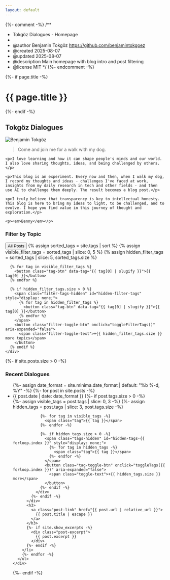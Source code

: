 ```yaml
---
layout: default
---
```

{%- comment -%}
/**
 * Tokgöz Dialogues - Homepage
 * 
 * @author Benjamin Tokgöz <https://github.com/benjamintokgoez>
 * @created 2025-08-07
 * @updated 2025-08-07
 * @description Main homepage with blog intro and post filtering
 * @license MIT
 */
{%- endcomment -%}

<div class="home">
  {%- if page.title -%}
    <h1 class="page-heading">{{ page.title }}</h1>
  {%- endif -%}

  <div class="intro-section">
    <div class="intro-header">
      <h2>Tokgöz Dialogues</h2>
      <div class="profile-image">
        <img src="https://github.com/benjamintokgoez.png" alt="Benjamin Tokgöz" class="profile-pic">
      </div>
    </div>
    <blockquote class="hero-quote">
      Come and join me for a walk with my dog.
    </blockquote>
    
    <p>I love learning and how it can shape people's minds and our world. I also love sharing thoughts, ideas, and being challenged by others. </p>

    <p>This blog is an experiment. Every now and then, when I walk my dog, I record my thoughts and ideas - challenges I've faced at work, insights from my daily research in tech and other fields - and then use AI to challenge them deeply. The result becomes a blog post.</p>

    <p>I truly believe that transparency is key to intellectual honesty. This blog is here to bring my ideas to light, to be challenged, and to evolve. I hope you find value in this journey of thought and exploration.</p>

    <p><em>Benny</em></p>

    
  </div>

  <!-- Tag Filter Section -->
  <div class="tag-filter-section">
    <h3>Filter by Topic</h3>
    <div id="tag-filter" class="tag-filter">
      <button class="tag-btn active" data-tag="all">All Posts</button>
      {% assign sorted_tags = site.tags | sort %}
      {% assign visible_filter_tags = sorted_tags | slice: 0, 5 %}
      {% assign hidden_filter_tags = sorted_tags | slice: 5, sorted_tags.size %}
      
      {% for tag in visible_filter_tags %}
        <button class="tag-btn" data-tag="{{ tag[0] | slugify }}">{{ tag[0] }}</button>
      {% endfor %}
      
      {% if hidden_filter_tags.size > 0 %}
        <span class="filter-tags-hidden" id="hidden-filter-tags" style="display: none;">
          {% for tag in hidden_filter_tags %}
            <button class="tag-btn" data-tag="{{ tag[0] | slugify }}">{{ tag[0] }}</button>
          {% endfor %}
        </span>
        <button class="filter-toggle-btn" onclick="toggleFilterTags()" aria-expanded="false">
          <span class="filter-toggle-text">+{{ hidden_filter_tags.size }} more topics</span>
        </button>
      {% endif %}
    </div>
  </div>

  {%- if site.posts.size > 0 -%}
    <div class="posts-section">
      <h3>Recent Dialogues</h3>
      <ul class="post-list" id="post-list">
        {%- assign date_format = site.minima.date_format | default: "%b %-d, %Y" -%}
        {%- for post in site.posts -%}
        <li class="post-item" data-tags="{% for tag in post.tags %}{{ tag | slugify }} {% endfor %}">
          <div class="post-meta">
            <span class="post-date">{{ post.date | date: date_format }}</span>
            {%- if post.tags.size > 0 -%}
              <div class="post-tags">
                {%- assign visible_tags = post.tags | slice: 0, 3 -%}
                {%- assign hidden_tags = post.tags | slice: 3, post.tags.size -%}
                
                {%- for tag in visible_tags -%}
                  <span class="tag">{{ tag }}</span>
                {%- endfor -%}
                
                {%- if hidden_tags.size > 0 -%}
                  <span class="tags-hidden" id="hidden-tags-{{ forloop.index }}" style="display: none;">
                    {%- for tag in hidden_tags -%}
                      <span class="tag">{{ tag }}</span>
                    {%- endfor -%}
                  </span>
                  <button class="tag-toggle-btn" onclick="toggleTags({{ forloop.index }})" aria-expanded="false">
                    <span class="toggle-text">+{{ hidden_tags.size }} more</span>
                  </button>
                {%- endif -%}
              </div>
            {%- endif -%}
          </div>
          <h3>
            <a class="post-link" href="{{ post.url | relative_url }}">
              {{ post.title | escape }}
            </a>
          </h3>
          {%- if site.show_excerpts -%}
            <div class="post-excerpt">
              {{ post.excerpt }}
            </div>
          {%- endif -%}
        </li>
        {%- endfor -%}
      </ul>
    </div>
  {%- endif -%}

</div>

<script>
// Tag filtering functionality
document.addEventListener('DOMContentLoaded', function() {
    const tagButtons = document.querySelectorAll('.tag-btn');
    const postItems = document.querySelectorAll('.post-item');
    
    tagButtons.forEach(button => {
        button.addEventListener('click', function() {
            const selectedTag = this.getAttribute('data-tag');
            
            // Update active button
            tagButtons.forEach(btn => btn.classList.remove('active'));
            this.classList.add('active');
            
            // Filter posts
            postItems.forEach(item => {
                const postTags = item.getAttribute('data-tags');
                
                if (selectedTag === 'all' || postTags.includes(selectedTag)) {
                    item.style.display = 'block';
                } else {
                    item.style.display = 'none';
                }
            });
        });
    });
});

// Tag toggle functionality for individual posts
function toggleTags(postIndex) {
    const hiddenTags = document.getElementById('hidden-tags-' + postIndex);
    const toggleBtn = hiddenTags.nextElementSibling;
    const toggleText = toggleBtn.querySelector('.toggle-text');
    const isExpanded = toggleBtn.getAttribute('aria-expanded') === 'true';
    
    if (isExpanded) {
        hiddenTags.style.display = 'none';
        toggleText.textContent = '+' + hiddenTags.children.length + ' more';
        toggleBtn.setAttribute('aria-expanded', 'false');
    } else {
        hiddenTags.style.display = 'inline';
        toggleText.textContent = 'show less';
        toggleBtn.setAttribute('aria-expanded', 'true');
    }
}

// Tag filter toggle functionality
function toggleFilterTags() {
    const hiddenTags = document.getElementById('hidden-filter-tags');
    const toggleBtn = document.querySelector('.filter-toggle-btn');
    const toggleText = toggleBtn.querySelector('.filter-toggle-text');
    const isExpanded = toggleBtn.getAttribute('aria-expanded') === 'true';
    
    if (isExpanded) {
        hiddenTags.style.display = 'none';
        // Count hidden tags by counting buttons inside
        const hiddenCount = hiddenTags.querySelectorAll('.tag-btn').length;
        toggleText.textContent = '+' + hiddenCount + ' more topics';
        toggleBtn.setAttribute('aria-expanded', 'false');
    } else {
        hiddenTags.style.display = 'inline';
        toggleText.textContent = 'show less';
        toggleBtn.setAttribute('aria-expanded', 'true');
    }
}
</script>
